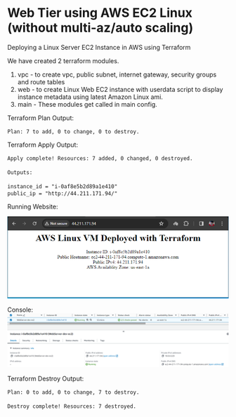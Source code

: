 # Web Tier using AWS EC2 Linux (without  multi-az/auto scaling)

Deploying a Linux Server EC2 Instance in AWS using Terraform

We have created 2 terraform modules.

1. vpc - to create vpc, public subnet, internet gateway, security groups and route tables
2. web - to create Linux Web EC2 instance with userdata script to display instance metadata using latest Amazon Linux ami.
3. main - These modules get called in main config.

Terraform Plan Output:
```
Plan: 7 to add, 0 to change, 0 to destroy.
```

Terraform Apply Output:
```
Apply complete! Resources: 7 added, 0 changed, 0 destroyed.

Outputs:

instance_id = "i-0af8e5b2d89a1e410"
public_ip = "http://44.211.171.94/"
```

Running Website:

![Alt text](images\website.png)

Console:
![Alt text](images\console.png)

Terraform Destroy Output:
```
Plan: 0 to add, 0 to change, 7 to destroy.

Destroy complete! Resources: 7 destroyed.
```